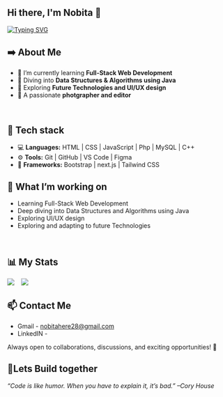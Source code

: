 ## Hi there, I'm Nobita 👋

<a href="https://git.io/typing-svg"><img src="https://readme-typing-svg.demolab.com?font=Poppins&weight=600&size=21&pause=1000&width=435&lines=I+am+a+Full+Stack+Web+Developer%2C;an+UI%2FUX+designer%2C;a+CS+student+exploring+stuff%2C;and+an+Enthusiast+with+multiple+hobbies." alt="Typing SVG" /></a> <br>

## ➡️ About Me

- 🌱 I’m currently learning **Full-Stack Web Development**
- 📘 Diving into **Data Structures & Algorithms using Java**
- 🔗 Exploring **Future Technologies and UI/UX design**
- 📸 A passionate **photgrapher and editor**
<br>

## 🚀 Tech stack

- 💻 **Languages:** HTML | CSS | JavaScript | Php | MySQL | C++
- ⚙️ **Tools:** Git | GitHub | VS Code | Figma
- 🧰 **Frameworks:** Bootstrap | next.js | Tailwind CSS
  <br>

## 📌 What I’m working on

- Learning Full-Stack Web Development
- Deep diving into Data Structures and Algorithms using Java
- Exploring UI/UX design
- Exploring and adapting to future Technologies
<br>

## 📊 My Stats

![](https://nirzak-streak-stats.vercel.app/?user=nobita-codes&theme=dark&hide_border=false) &nbsp;&nbsp;
![](https://github-readme-stats.vercel.app/api/top-langs/?username=nobita-codes&theme=dark&hide_border=false&include_all_commits=false&count_private=false&layout=compact)
<br>


## 📫 Contact Me

- Gmail - nobitahere28@gmail.com
- LinkedIN -

Always open to collaborations, discussions, and exciting opportunities! 🚀
<br>


## 🚀Lets Build together 
*“Code is like humor. When you have to explain it, it’s bad.”*
*–Cory House*

